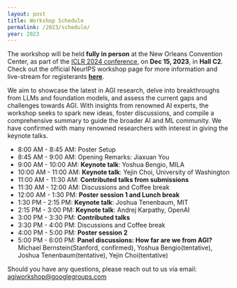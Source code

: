 ```yaml
---
layout: post
title: Workshop Schedule
permalink: /2023/schedule/
year: 2023
---
```


The workshop will be held **fully in person** at the New Orleans Convention Center, as part of the [ICLR 2024 conference](https://iclr.cc/Conferences/2024), on **Dec 15, 2023**, in **Hall C2**. Check out the official NeurIPS workshop page for more information and live-stream for registerants **[here](https://neurips.cc/virtual/2023/workshop/66500)**.

We aim to showcase the latest in AGI research, delve into breakthroughs from LLMs and foundation models, and assess the current gaps and challenges towards AGI. With insights from renowned AI experts, the workshop seeks to spark new ideas, foster discussions, and compile a comprehensive summary to guide the broader AI and ML community. We have confirmed with many renowned researchers with interest in giving the keynote talks.

- 8:00 AM - 8:45 AM: Poster Setup
- 8:45 AM - 9:00 AM: Opening Remarks: Jiaxuan You
- 9:00 AM - 10:00 AM: **Keynote talk**: Yoshua Bengio, MILA
- 10:00 AM - 11:00 AM: **Keynote talk**: Yejin Choi, University of Washington
- 11:00 AM - 11:30 AM: **Contributed talks from submissions**
- 11:30 AM - 12:00 AM: Discussions and Coffee break
- 12:00 AM - 1:30 PM: **Poster session 1 and Lunch break**
- 1:30 PM - 2:15 PM: **Keynote talk**: Joshua Tenenbaum, MIT
- 2:15 PM - 3:00 PM: **Keynote talk**: Andrej Karpathy, OpenAI 
- 3:00 PM - 3:30 PM: **Contributed talks**
- 3:30 PM - 4:00 PM: Discussions and Coffee break
- 4:00 PM - 5:00 PM: **Poster session 2**
- 5:00 PM - 6:00 PM: **Panel discussions: How far are we from AGI?** Michael Bernstein(Stanford, confirmed), Yoshua Bengio(tentative), Joshua Tenenbaum(tentative), Yejin Choi(tentative)

Should you have any questions, please reach out to us via email:<br>
[agiworkshop@googlegroups.com](agiworkshop@googlegroups.com)
